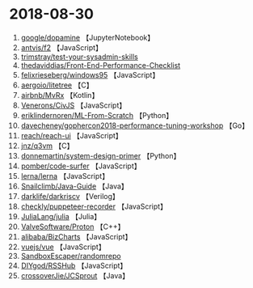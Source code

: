 # 2018-08-30

1. [google/dopamine](https://github.com/google/dopamine) 【JupyterNotebook】
2. [antvis/f2](https://github.com/antvis/f2) 【JavaScript】
3. [trimstray/test-your-sysadmin-skills](https://github.com/trimstray/test-your-sysadmin-skills) 
4. [thedaviddias/Front-End-Performance-Checklist](https://github.com/thedaviddias/Front-End-Performance-Checklist) 
5. [felixrieseberg/windows95](https://github.com/felixrieseberg/windows95) 【JavaScript】
6. [aergoio/litetree](https://github.com/aergoio/litetree) 【C】
7. [airbnb/MvRx](https://github.com/airbnb/MvRx) 【Kotlin】
8. [Venerons/CivJS](https://github.com/Venerons/CivJS) 【JavaScript】
9. [eriklindernoren/ML-From-Scratch](https://github.com/eriklindernoren/ML-From-Scratch) 【Python】
10. [davecheney/gophercon2018-performance-tuning-workshop](https://github.com/davecheney/gophercon2018-performance-tuning-workshop) 【Go】
11. [reach/reach-ui](https://github.com/reach/reach-ui) 【JavaScript】
12. [jnz/q3vm](https://github.com/jnz/q3vm) 【C】
13. [donnemartin/system-design-primer](https://github.com/donnemartin/system-design-primer) 【Python】
14. [pomber/code-surfer](https://github.com/pomber/code-surfer) 【JavaScript】
15. [lerna/lerna](https://github.com/lerna/lerna) 【JavaScript】
16. [Snailclimb/Java-Guide](https://github.com/Snailclimb/Java-Guide) 【Java】
17. [darklife/darkriscv](https://github.com/darklife/darkriscv) 【Verilog】
18. [checkly/puppeteer-recorder](https://github.com/checkly/puppeteer-recorder) 【JavaScript】
19. [JuliaLang/julia](https://github.com/JuliaLang/julia) 【Julia】
20. [ValveSoftware/Proton](https://github.com/ValveSoftware/Proton) 【C++】
21. [alibaba/BizCharts](https://github.com/alibaba/BizCharts) 【JavaScript】
22. [vuejs/vue](https://github.com/vuejs/vue) 【JavaScript】
23. [SandboxEscaper/randomrepo](https://github.com/SandboxEscaper/randomrepo) 
24. [DIYgod/RSSHub](https://github.com/DIYgod/RSSHub) 【JavaScript】
25. [crossoverJie/JCSprout](https://github.com/crossoverJie/JCSprout) 【Java】
